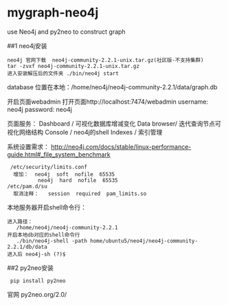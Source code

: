 # mygraph-neo4j
use Neo4j and py2neo to construct graph

##1 neo4j安装
```
neo4j 官网下载  neo4j-community-2.2.1-unix.tar.gz(社区版-不支持集群)
tar -zvxf neo4j-community-2.2.1-unix.tar.gz
进入安装解压后的文件夹 ./bin/neo4j start
```
database 位置在本地：/home/neo4j/neo4j-community-2.2.1/data/graph.db

开启页面webadmin  打开页面http://localhost:7474/webadmin
username: neo4j
password: neo4j

页面服务：
Dashboard / 可视化数据库增减变化
Data browser/ 迭代查询节点可视化网络结构
Console / neo4j的shell
Indexes / 索引管理

系统设置需求：
http://neo4j.com/docs/stable/linux-performance-guide.html#_file_system_benchmark
```
 /etc/security/limits.conf
  增加：  neo4j  soft  nofile  65535
          neo4j  hard  nofile  65535
/etc/pam.d/su
  取消注释：   session  required  pam_limits.so
```

本地服务器开启shell命令行：
```
进入路径：
   /home/neo4j/neo4j-community-2.2.1
开启本地db对应的shell命令行
   ./bin/neo4j-shell -path home/ubuntu5/neo4j/neo4j-community-2.2.1/db/data
进入后 neo4j-sh (?)$
```


##2 py2neo安装
```
 pip install py2neo
```
官网 py2neo.org/2.0/

